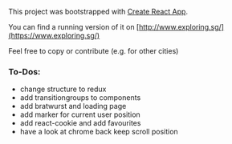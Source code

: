 This project was bootstrapped with [Create React App](https://github.com/facebookincubator/create-react-app).

You can find a running version of it on [http://www.exploring.sg/](https://www.exploring.sg/)

Feel free to copy or contribute (e.g. for other cities)

### To-Dos:
- change structure to redux
- add transitiongroups to components
- add bratwurst and loading page
- add marker for current user position
- add react-cookie and add favourites
- have a look at chrome back keep scroll position